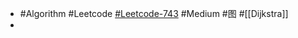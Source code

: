 - #Algorithm #Leetcode [#Leetcode-743](https://leetcode-cn.com/problems/network-delay-time/) #Medium #图 #[[Dijkstra]]
-